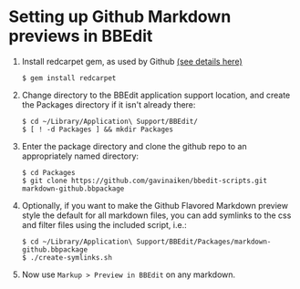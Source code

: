 Setting up Github Markdown previews in BBEdit
=============================================


1. Install redcarpet gem, as used by Github [(see details here)](https://github.com/github/markup/tree/master)

    ```shell
    $ gem install redcarpet
    ```

2. Change directory to the BBEdit application support location, and create the Packages
directory if it isn't already there:

    ```shell
    $ cd ~/Library/Application\ Support/BBEdit/
    $ [ ! -d Packages ] && mkdir Packages
    ```
    
3. Enter the package directory and clone the github repo to an appropriately named
directory:

    ```shell
    $ cd Packages
    $ git clone https://github.com/gavinaiken/bbedit-scripts.git markdown-github.bbpackage
    ```

4. Optionally, if you want to make the Github Flavored Markdown preview style the default
for all markdown files, you can add symlinks to the css and filter files using the
included script, i.e.:

    ```shell
    $ cd ~/Library/Application\ Support/BBEdit/Packages/markdown-github.bbpackage
    $ ./create-symlinks.sh
    ```

5. Now use ```Markup > Preview in BBEdit``` on any markdown.
